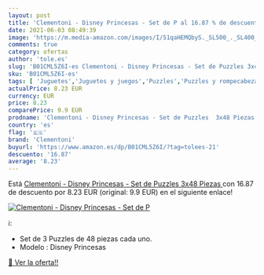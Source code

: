 ```yaml
---
layout: post
title: 'Clementoni - Disney Princesas - Set de P al 16.87 % de descuento'
date: 2021-06-03 08:49:39
image: 'https://m.media-amazon.com/images/I/51qaHEMQbyS._SL500_._SL400_.jpg'
comments: true
category: ofertas
author: 'tole.es'
slug: 'B01CML5Z6I-es Clementoni - Disney Princesas - Set de Puzzles 3x48 Piezas'
sku: 'B01CML5Z6I-es'
tags: [ 'Juguetes','Juguetes y juegos','Puzzles','Puzzles y rompecabezas','clementoni','puzzles', ]
actualPrice: 8.23 EUR
currency: EUR
price: 8.23
comparePrice: 9.9 EUR
prodname: 'Clementoni - Disney Princesas - Set de Puzzles  3x48 Piezas '
country: 'es'
flag: '🇪🇸'
brand: 'Clementoni'
buyurl: 'https://www.amazon.es/dp/B01CML5Z6I/?tag=tolees-21'
descuento: '16.87'
average: '8.23'
---
```


Está [Clementoni - Disney Princesas - Set de Puzzles  3x48 Piezas ](https://www.amazon.es/dp/B01CML5Z6I/?tag=tolees-21) con 16.87 de descuento por 8.23 EUR (original: 9.9 EUR) en el siguiente enlace!

[![Clementoni - Disney Princesas - Set de P](https://m.media-amazon.com/images/I/51qaHEMQbyS._SL500_._SL400_.jpg)](https://www.amazon.es/dp/B01CML5Z6I/?tag=tolees-21)

ℹ️:

- Set de 3 Puzzles de 48 piezas cada uno.
- Modelo : Disney Princesas

[🛒 Ver la oferta!!](https://www.amazon.es/dp/B01CML5Z6I/?tag=tolees-21)
